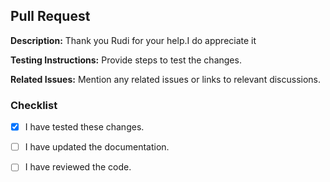 ## Pull Request

**Description:**
Thank you Rudi for your help.I do appreciate it

**Testing Instructions:**
Provide steps to test the changes.

**Related Issues:**
Mention any related issues or links to relevant discussions.

### Checklist
- [x] I have tested these changes.
- [ ] I have updated the documentation.
- [ ] I have reviewed the code.

